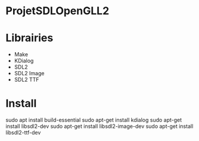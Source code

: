 # ProjetSDLOpenGLL2

# Librairies
- Make
- KDialog
- SDL2
- SDL2 Image
- SDL2 TTF

# Install
sudo apt install build-essential
sudo apt-get install kdialog
sudo apt-get install libsdl2-dev
sudo apt-get install libsdl2-image-dev
sudo apt-get install libsdl2-ttf-dev
